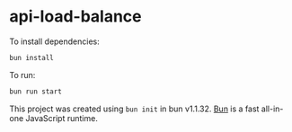 # api-load-balance

To install dependencies:

```bash
bun install
```

To run:

```bash
bun run start
```

This project was created using `bun init` in bun v1.1.32. [Bun](https://bun.sh) is a fast all-in-one JavaScript runtime.
